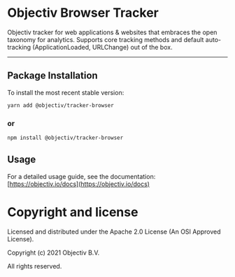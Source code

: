 # Objectiv Browser Tracker 

Objectiv tracker for web applications & websites that embraces the open taxonomy for analytics. Supports core tracking methods and default auto-tracking (ApplicationLoaded, URLChange) out of the box.

---
## Package Installation
To install the most recent stable version:

```sh
yarn add @objectiv/tracker-browser
```

### or
```sh
npm install @objectiv/tracker-browser
```

## Usage
For a detailed usage guide, see the documentation: [https://objectiv.io/docs](https://objectiv.io/docs)

# Copyright and license
Licensed and distributed under the Apache 2.0 License (An OSI Approved License).

Copyright (c) 2021 Objectiv B.V.

All rights reserved.
